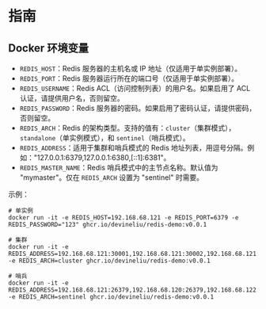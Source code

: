 # 指南


## Docker 环境变量

- `REDIS_HOST`：Redis 服务器的主机名或 IP 地址（仅适用于单实例部署）。
- `REDIS_PORT`：Redis 服务器运行所在的端口号（仅适用于单实例部署）。
- `REDIS_USERNAME`：Redis ACL（访问控制列表）的用户名。如果启用了 ACL 认证，请提供用户名，否则留空。
- `REDIS_PASSWORD`：Redis 服务器的密码。如果启用了密码认证，请提供密码，否则留空。
- `REDIS_ARCH`：Redis 的架构类型。支持的值有：`cluster`（集群模式），`standalone`（单实例模式），和 `sentinel`（哨兵模式）。
- `REDIS_ADDRESS`：适用于集群和哨兵模式的 Redis 地址列表，用逗号分隔。例如："127.0.0.1:6379,127.0.0.1:6380,[::1]:6381"。
- `REDIS_MASTER_NAME`：Redis 哨兵模式中的主节点名称。默认值为 "mymaster"。仅在 `REDIS_ARCH` 设置为 "sentinel" 时需要。

示例：
```
# 单实例
docker run -it -e REDIS_HOST=192.168.68.121 -e REDIS_PORT=6379 -e REDIS_PASSWORD="123" ghcr.io/devineliu/redis-demo:v0.0.1

# 集群
docker run -it -e REDIS_ADDRESS=192.168.68.121:30001,192.168.68.121:30002,192.168.68.121:30003 -e REDIS_ARCH=cluster ghcr.io/devineliu/redis-demo:v0.0.1

# 哨兵
docker run -it -e REDIS_ADDRESS=192.168.68.121:26379,192.168.68.120:26379,192.168.68.122:26379 -e REDIS_ARCH=sentinel ghcr.io/devineliu/redis-demo:v0.0.1

```
